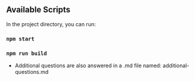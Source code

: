 ## Available Scripts

In the project directory, you can run:

### `npm start`

### `npm run build`


- Additional questions are also answered in a .md file named: additional-questions.md
 
 
